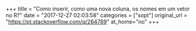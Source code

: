+++
title = "Como inserir, como uma nova coluna, os nomes em um vetor no R?"
date = "2017-12-27 02:03:58"
categories = ["sopt"]
original_url = "https://pt.stackoverflow.com/q/264789"
at_home="no"
+++

